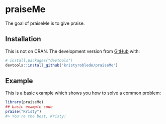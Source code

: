 
<!-- README.md is generated from README.Rmd. Please edit that file -->

# praiseMe

<!-- badges: start -->

<!-- badges: end -->

The goal of praiseMe is to give praise.

## Installation

This is not on CRAN. The development version from
[GitHub](https://github.com/) with:

``` r
# install.packages("devtools")
devtools::install_github("kristyrobledo/praiseMe")
```

## Example

This is a basic example which shows you how to solve a common problem:

``` r
library(praiseMe)
## basic example code
praise("Kristy")
#> You're the best, Kristy!
```
